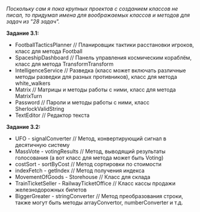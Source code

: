 *Поскольку сам я пока крупных проектов с созданием классов не писал, то придумал имена для воображаемых классов и методов для задач из "28 задач".*

**Задание 3.1:**
- FootballTacticsPlanner // Планировщик тактики расстановки игроков, класс для метода Football
- SpaceshipDashboard // Панель управления космическим кораблём, класс для метода TransformTransform
- IntelligenceService // Разведка (класс может включать различные методы разведки для разных противников), класс для метода white_walkers
- Matrix // Матрицы и методы работы с ними, класс для метода MatrixTurn
- Password // Пароли и методы работы с ними, класс SherlockValidString
- TextEditor // Редактор текста

**Задание 3.2:**
- UFO - signalСonverter // Метод, конвертирующий сигнал в десятичную систему
- MassVote - votingResults // Метод, выводящий результаты голосования (а вот класс для метода может быть Voting)
- costSort - sortByCost // Метод сортировки по стоимости
- indexFetch - getIndex // Метод получения индекса
- MovementOfGoods - Storehouse // Класс для склада
- TrainTicketSeller - RailwayTicketOffice // Класс кассы продажи железнодорожных билетов
- BiggerGreater - stringConverter // Метод преобразования строки, также могут быть методы arrayConvertor, numberConverter и т.д.
